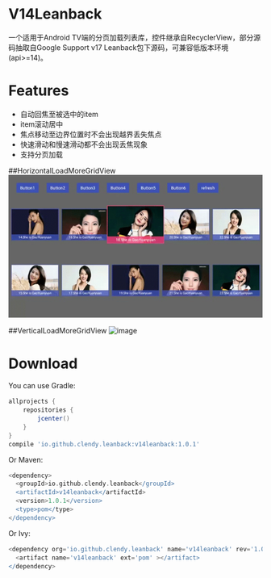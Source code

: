 # V14Leanback
   <p>   一个适用于Android TV端的分页加载列表库，控件继承自RecyclerView，部分源码抽取自Google Support v17 Leanback包下源码，可兼容低版本环境(api>=14)。
   
Features
========   
  * 自动回焦至被选中的item
  * item滚动居中
  * 焦点移动至边界位置时不会出现越界丢失焦点
  * 快速滑动和慢速滑动都不会出现丢焦现象
  * 支持分页加载  
  
  ##HorizontalLoadMoreGridView
  ![image](https://github.com/Clendy/V14Leanback/blob/master/screenshots/Horizontal.gif)
  
  ##VerticalLoadMoreGridView
  ![image](https://github.com/Clendy/V14Leanback/blob/master/screenshots/vertical.gif)
  
Download
========
You can use Gradle:
```groovy
allprojects {
    repositories {
        jcenter()
    }
}
compile 'io.github.clendy.leanback:v14leanback:1.0.1'
```

Or Maven:
```groovy
<dependency>
  <groupId>io.github.clendy.leanback</groupId>
  <artifactId>v14leanback</artifactId>
  <version>1.0.1</version>
  <type>pom</type>
</dependency>
```

Or Ivy:
```groovy
<dependency org='io.github.clendy.leanback' name='v14leanback' rev='1.0.1'>
  <artifact name='v14leanback' ext='pom' ></artifact>
</dependency>
```
